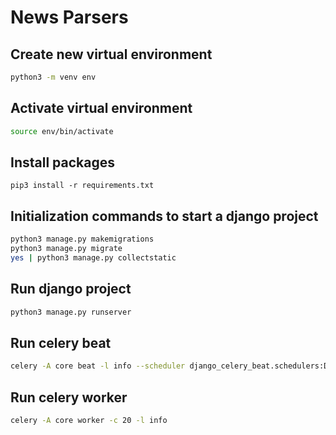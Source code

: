 # News Parsers

## Create new virtual environment
```bash
python3 -m venv env
```

## Activate virtual environment
```bash
source env/bin/activate
```

## Install packages
```
pip3 install -r requirements.txt
```

## Initialization commands to start a django project
```bash
python3 manage.py makemigrations
python3 manage.py migrate
yes | python3 manage.py collectstatic
```

## Run django project
```bash
python3 manage.py runserver
```

## Run celery beat
```bash
celery -A core beat -l info --scheduler django_celery_beat.schedulers:DatabaseScheduler
```

## Run celery worker
```bash
celery -A core worker -c 20 -l info
```